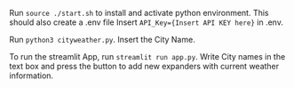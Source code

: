 Run `source ./start.sh` to install and activate python environment. This should also create a .env file
Insert `API_Key={Insert API KEY here}` in .env.

Run `python3 cityweather.py`.
Insert the City Name.

To run the streamlit App, run `streamlit run app.py`. Write City names in the text box and press the button to add new expanders with current weather information.